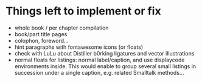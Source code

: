 Things left to implement or fix
===============================

- whole book / per chapter compilation
- book/part title pages
- colophon, foreword...
- hint paragraphs with fontawesome icons (or floats)
- check with LuLu about Distiller b0rking ligatures and vector illustrations
- normal floats for listings: normal label/caption, and use displaycode
  environments inside. This would enable to group several small listings in
  succession under a single caption, e.g. related Smalltalk methods…
